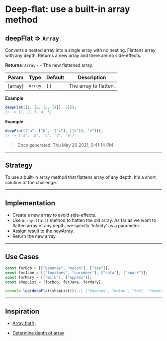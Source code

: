 # Deep-flat: use a built-in array method

<!-- BEGIN DOCS -->

<a name="deepFlat"></a>

## deepFlat ⇒ <code>Array</code>

Converts a nested array into a single array with no nesting.
Flattens array with any depth.
Returns a new array and there are no side-effects.

**Returns**: <code>Array</code> - - The new flattened array.

| Param   | Type               | Default         | Description           |
| ------- | ------------------ | --------------- | --------------------- |
| [array] | <code>Array</code> | <code>[]</code> | The array to flatten. |

**Example**

```js
deepFlat([1, [2, [3, [4]], 5]]);
// -> [1, 2, 3, 4, 5]
```

**Example**

```js
deepFlat(["a", ["b", [["c"], ["d"]], "e"]]);
// -> ['a', 'b', 'c', 'd', 'e']
```

> Docs generated: Thu May 20 2021, 9:41:14 PM

<!-- END DOCS -->

---

## Strategy

To use a built-in array method that flattens array of any depth. It's a short solution of the challenge.

---

## Implementation

- Create a new array to avoid side-effects.
- Use `Array.flat()` method to flatten the old array. As far as we want to flatten array
  of any depth, we specify 'Infinity' as a parameter.
- Assign result to the newArray.
- Return the new array.

---

## Use Cases

```js
const forBob = [["bananas", "melon"], ["tea"]];
const forJane = [["tomatoes", "cucumber"], ["cola"], ["snack"]];
const forMary = [["milk"], ["apples"]];
const shopList = [forBob, forJane, forMary];

console.log(deepFlat(shopList)); // ["bananas", "melon", "tea", "tomatoes", "cucumber", "cola", "snack", "milk", "apples"]
```

---

## Inspiration

- [Array.flat();](https://www.samanthaming.com/tidbits/71-how-to-flatten-array-using-array-flat/)

- [Determine depth of array](https://codegolf.stackexchange.com/questions/71476/determine-the-depth-of-an-array)

<!--
  was there any code, blog post, video, ... that inspired your solution?
  there's nothing wrong with adapting other people's code, just give them credit!
  and say how it inspired your solution.
-->
